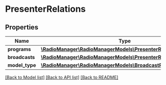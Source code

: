 # PresenterRelations

## Properties
Name | Type | Description | Notes
------------ | ------------- | ------------- | -------------
**programs** | [**\RadioManager\RadioManagerModels\PresenterRelationsPrograms**](PresenterRelationsPrograms.md) |  | [optional] 
**broadcasts** | [**\RadioManager\RadioManagerModels\PresenterRelationsBroadcasts**](PresenterRelationsBroadcasts.md) |  | [optional] 
**model_type** | [**\RadioManager\RadioManagerModels\BroadcastRelationsModelType**](BroadcastRelationsModelType.md) |  | [optional] 

[[Back to Model list]](../README.md#documentation-for-models) [[Back to API list]](../README.md#documentation-for-api-endpoints) [[Back to README]](../README.md)


